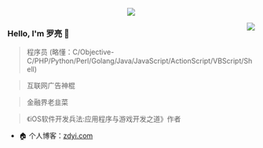 <p align="center">
  <img src="https://github-profile-trophy.vercel.app/?username=wuleying&theme=flat">
</p>
<p>
  <img align="right" src="https://github-readme-stats.vercel.app/api?username=wuleying&show_icons=true&icon_color=805AD5&text_color=718096&bg_color=ffffff&hide_title=true" />
</p>

### Hello, I'm 罗亮 👋

> 程序员 (略懂：C/Objective-C/PHP/Python/Perl/Golang/Java/JavaScript/ActionScript/VBScript/Shell)

> 互联网广告神棍

> 金融界老韭菜

> 《iOS软件开发兵法:应用程序与游戏开发之道》作者

- 🏠 个人博客：[zdyi.com](http://zdyi.com)
